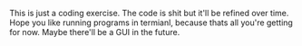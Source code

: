 This is just a coding exercise. The code is shit but it'll be refined over time. Hope you like running programs in termianl, because thats all you're getting for now. Maybe there'll be a GUI in the future.

